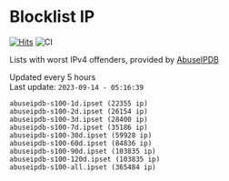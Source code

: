 # Blocklist IP

[![Hits](https://hits.seeyoufarm.com/api/count/incr/badge.svg?url=https%3A%2F%2Fgithub.com%2Fborestad%2Fblocklist-ip%2F&count_bg=%2379C83D&title_bg=%23555555&icon=&icon_color=%23E7E7E7&title=hits&edge_flat=false)](https://hits.seeyoufarm.com)  ![CI](https://img.shields.io/github/workflow/status/borestad/blocklist-ip/CI?style=flat-square)

Lists with worst IPv4 offenders, provided by [AbuseIPDB](https://www.abuseipdb.com/)

<!-- FOOTER-PLACEHOLDER -->
Updated every 5 hours<br>
Last update: `2023-09-14 - 05:16:39`
```
abuseipdb-s100-1d.ipset (22355 ip)
abuseipdb-s100-2d.ipset (26154 ip)
abuseipdb-s100-3d.ipset (28400 ip)
abuseipdb-s100-7d.ipset (35186 ip)
abuseipdb-s100-30d.ipset (59928 ip)
abuseipdb-s100-60d.ipset (84836 ip)
abuseipdb-s100-90d.ipset (103835 ip)
abuseipdb-s100-120d.ipset (103835 ip)
abuseipdb-s100-all.ipset (365484 ip)
```
